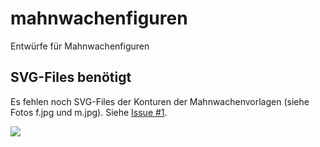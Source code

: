 # mahnwachenfiguren
Entwürfe für Mahnwachenfiguren

## SVG-Files benötigt
Es fehlen noch SVG-Files der Konturen der Mahnwachenvorlagen (siehe Fotos f.jpg und m.jpg). Siehe [Issue #1](https://github.com/Wikinaut/mahnwachenfiguren/issues/1).

![](https://raw.githubusercontent.com/Wikinaut/mahnwachenfiguren/master/20191026_Mahnwache_Berkaer_Platz.jpg)

